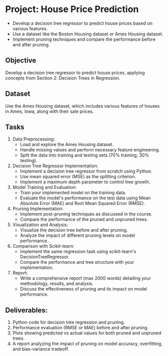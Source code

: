 # Project: House Price Prediction

* Develop a decision tree regressor to predict house prices based on various features.
* Use a dataset like the Boston Housing dataset or Ames Housing dataset.
* Implement pruning techniques and compare the performance before and after pruning.

## Objective
Develop a decision tree regressor to predict house prices, applying concepts from Section 2: Decision Trees in Regression.

## Dataset
Use the Ames Housing dataset, which includes various features of houses in Ames, Iowa, along with their sale prices.

## Tasks
1. Data Preprocessing:
    * Load and explore the Ames Housing dataset.
    * Handle missing values and perform necessary feature engineering.
    * Split the data into training and testing sets (70% training, 30% testing).
2. Decision Tree Regressor Implementation:
    * Implement a decision tree regressor from scratch using Python.
    * Use mean squared error (MSE) as the splitting criterion.
    * Implement a maximum depth parameter to control tree growth.
3. Model Training and Evaluation:
    * Train your implemented model on the training data.
    * Evaluate the model's performance on the test data using Mean Absolute Error (MAE) and Root Mean Squared Error (RMSE).
4. Pruning Implementation:
    * Implement post-pruning techniques as discussed in the course.
    * Compare the performance of the pruned and unpruned trees.
5. Visualization and Analysis:
    * Visualize the decision tree before and after pruning.
    * Analyze the impact of different pruning levels on model performance.
6. Comparison with Scikit-learn:
    * Implement the same regression task using scikit-learn's DecisionTreeRegressor.
    * Compare the performance and tree structure with your implementation.
7. Report:
    * Write a comprehensive report (max 2000 words) detailing your methodology, results, and analysis.
    * Discuss the effectiveness of pruning and its impact on model performance.

## Deliverables: 
1. Python code for decision tree regression and pruning.  
2. Performance evaluation (RMSE or MAE) before and after pruning.  
3. Plots showing predicted vs actual values for both pruned and unpruned trees.  
4. A report analyzing the impact of pruning on model accuracy, overfitting, and bias-variance tradeoff.

